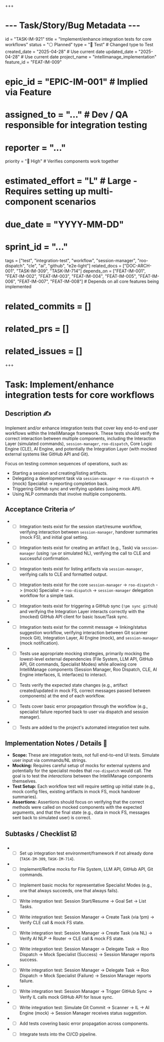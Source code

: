 +++
# --- Task/Story/Bug Metadata ---
id = "TASK-IM-921"
title = "Implement/enhance integration tests for core workflows"
status = "⚪️ Planned"
type = "🧪 Test" # Changed type to Test
created_date = "2025-04-28" # Use current date
updated_date = "2025-04-28" # Use current date
project_name = "intellimanage_implementation"
feature_id = "FEAT-IM-009"
# epic_id = "EPIC-IM-001" # Implied via Feature
# assigned_to = "..." # Dev / QA responsible for integration testing
# reporter = "..."
priority = "🔼 High" # Verifies components work together
# estimated_effort = "L" # Large - Requires setting up multi-component scenarios
# due_date = "YYYY-MM-DD"
# sprint_id = "..."
tags = ["test", "integration-test", "workflow", "session-manager", "roo-dispatch", "cle", "ai", "github", "e2e-light"]
related_docs = ["DOC-ARCH-001", "TASK-IM-309", "TASK-IM-714"]
depends_on = ["FEAT-IM-001", "FEAT-IM-002", "FEAT-IM-003", "FEAT-IM-004", "FEAT-IM-005", "FEAT-IM-006", "FEAT-IM-007", "FEAT-IM-008"] # Depends on all core features being implemented
# related_commits = []
# related_prs = []
# related_issues = []
+++

# Task: Implement/enhance integration tests for core workflows

## Description ✍️

Implement and/or enhance integration tests that cover key end-to-end user workflows within the IntelliManage framework. These tests should verify the correct interaction between multiple components, including the Interaction Layer (simulated commands), `session-manager`, `roo-dispatch`, Core Logic Engine (CLE), AI Engine, and potentially the Integration Layer (with mocked external systems like GitHub API and Git).

Focus on testing common sequences of operations, such as:
*   Starting a session and creating/listing artifacts.
*   Delegating a development task via `session-manager` -> `roo-dispatch` -> (mock) Specialist -> reporting completion back.
*   Triggering GitHub sync and verifying updates (using mock API).
*   Using NLP commands that involve multiple components.

## Acceptance Criteria ✅

*   - [ ] Integration tests exist for the session start/resume workflow, verifying interaction between `session-manager`, handover summaries (mock FS), and initial goal setting.
*   - [ ] Integration tests exist for creating an artifact (e.g., Task) via `session-manager` (using `!pm` or simulated NL), verifying the call to CLE and successful confirmation.
*   - [ ] Integration tests exist for listing artifacts via `session-manager`, verifying calls to CLE and formatted output.
*   - [ ] Integration tests exist for the core `session-manager` -> `roo-dispatch` -> (mock) Specialist -> `roo-dispatch` -> `session-manager` delegation workflow for a simple task.
*   - [ ] Integration tests exist for triggering a GitHub sync (`!pm sync github`) and verifying the Integration Layer interacts correctly with the (mocked) GitHub API client for basic Issue/Task sync.
*   - [ ] Integration tests exist for the commit message -> linking/status suggestion workflow, verifying interaction between Git scanner (mock Git), Integration Layer, AI Engine (mock), and `session-manager` (mock notification).
*   - [ ] Tests use appropriate mocking strategies, primarily mocking the lowest-level external dependencies (File System, LLM API, GitHub API, Git commands, Specialist Modes) while allowing core IntelliManage components (Session Manager, Roo Dispatch, CLE, AI Engine interfaces, IL interfaces) to interact.
*   - [ ] Tests verify the expected state changes (e.g., artifact created/updated in mock FS, correct messages passed between components) at the end of each workflow.
*   - [ ] Tests cover basic error propagation through the workflow (e.g., specialist failure reported back to user via dispatch and session manager).
*   - [ ] Tests are added to the project's automated integration test suite.

## Implementation Notes / Details 📝

*   **Scope:** These are integration tests, not full end-to-end UI tests. Simulate user input via commands/NL strings.
*   **Mocking:** Requires careful setup of mocks for external systems and potentially for the specialist modes that `roo-dispatch` would call. The goal is to test the *interactions* between the IntelliManage components themselves.
*   **Test Setup:** Each workflow test will require setting up initial state (e.g., mock config files, existing artifacts in mock FS, mock handover summaries).
*   **Assertions:** Assertions should focus on verifying that the correct methods were called on mocked components with the expected arguments, and that the final state (e.g., data in mock FS, messages sent back to simulated user) is correct.

## Subtasks / Checklist ☑️

*   - [ ] Set up integration test environment/framework if not already done (`TASK-IM-309`, `TASK-IM-714`).
*   - [ ] Implement/Refine mocks for File System, LLM API, GitHub API, Git commands.
*   - [ ] Implement basic mocks for representative Specialist Modes (e.g., one that always succeeds, one that always fails).
*   - [ ] Write integration test: Session Start/Resume -> Goal Set -> List Tasks.
*   - [ ] Write integration test: Session Manager -> Create Task (via !pm) -> Verify CLE call & mock FS state.
*   - [ ] Write integration test: Session Manager -> Create Task (via NL) -> Verify AI NLP -> Router -> CLE call & mock FS state.
*   - [ ] Write integration test: Session Manager -> Delegate Task -> Roo Dispatch -> Mock Specialist (Success) -> Session Manager reports success.
*   - [ ] Write integration test: Session Manager -> Delegate Task -> Roo Dispatch -> Mock Specialist (Failure) -> Session Manager reports failure.
*   - [ ] Write integration test: Session Manager -> Trigger GitHub Sync -> Verify IL calls mock GitHub API for Issue sync.
*   - [ ] Write integration test: Simulate Git Commit -> Scanner -> IL -> AI Engine (mock) -> Session Manager receives status suggestion.
*   - [ ] Add tests covering basic error propagation across components.
*   - [ ] Integrate tests into the CI/CD pipeline.

